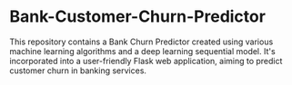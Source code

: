 # Bank-Customer-Churn-Predictor
This repository contains a Bank Churn Predictor created using various machine learning algorithms and a deep learning sequential model. It's incorporated into a user-friendly Flask web application, aiming to predict customer churn in banking services.
